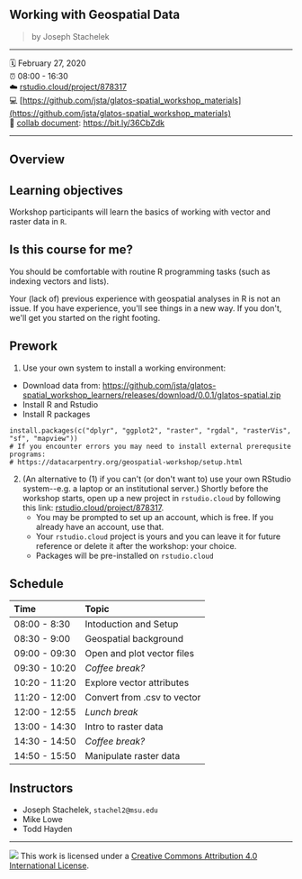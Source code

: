 
## Working with Geospatial Data

> by Joseph Stachelek

-----

:spiral_calendar: February 27, 2020  
:alarm_clock:     08:00 - 16:30  
:cloud: [rstudio.cloud/project/878317](https://rstudio.cloud/project/878317)     
:computer: [https://github.com/jsta/glatos-spatial_workshop_materials](https://github.com/jsta/glatos-spatial_workshop_materials)  
:memo: [collab document](https://docs.google.com/document/d/1rYZLCQdmUHdPqfT9VbPgxh8HriQPJBnxJA7UDW75kz4/edit?usp=sharing): <https://bit.ly/36CbZdk>

-----

## Overview

## Learning objectives

Workshop participants will learn the basics of working with vector and raster data in `R`.

## Is this course for me?

You should be comfortable with routine R programming tasks (such as indexing vectors and lists).

Your (lack of) previous experience with geospatial analyses in R is not an issue. If you have experience, you'll see things in a new way. If you don't, we'll get you started on the right footing.

## Prework

1. Use your own system to install a working environment:
- Download data from: https://github.com/jsta/glatos-spatial_workshop_learners/releases/download/0.0.1/glatos-spatial.zip
- Install R and Rstudio
- Install R packages
```
install.packages(c("dplyr", "ggplot2", "raster", "rgdal", "rasterVis", "sf", "mapview"))
# If you encounter errors you may need to install external prerequsite programs:
# https://datacarpentry.org/geospatial-workshop/setup.html
```

2. (An alternative to (1) if you can't (or don't want to) use your own RStudio system--e.g. a laptop or an institutional server.) Shortly before the workshop starts, open up a new project in `rstudio.cloud` by following this link: [rstudio.cloud/project/878317](https://rstudio.cloud/project/878317). 
    - You may be prompted to set up an account, which is free. If you already have an account, use that.
    - Your `rstudio.cloud` project is yours and you can leave it for future reference or delete it after the workshop: your choice.
    - Packages will be pre-installed on `rstudio.cloud`

## Schedule

| Time          | Topic            | 
| :------------ | :-------------------------- |
| 08:00 - 8:30  | Intoduction and Setup       |
| 08:30 - 9:00  | Geospatial background       | 
| 09:00 - 09:30 | Open and plot vector files  |
| 09:30 - 10:20 | *Coffee break?*             |
| 10:20 - 11:20 | Explore vector attributes   |
| 11:20 - 12:00 | Convert from .csv to vector |
| 12:00 - 12:55 | *Lunch break*               |
| 13:00 - 14:30 | Intro to raster data        |
| 14:30 - 14:50 | *Coffee break?*             |
| 14:50 - 15:50 | Manipulate raster data      |

## Instructors

* Joseph Stachelek, `stachel2@msu.edu`
* Mike Lowe
* Todd Hayden

-----

![](https://i.creativecommons.org/l/by/4.0/88x31.png) This work is
licensed under a [Creative Commons Attribution 4.0 International
License](https://creativecommons.org/licenses/by/4.0/).
